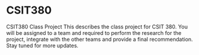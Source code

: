 # CSIT380
CSIT380 Class Project
This describes the class project for CSIT 380.  You will be assigned to a team and required to perform the research for the project, 
integrate with the other teams and provide a final recommendation.
Stay tuned for more updates.
